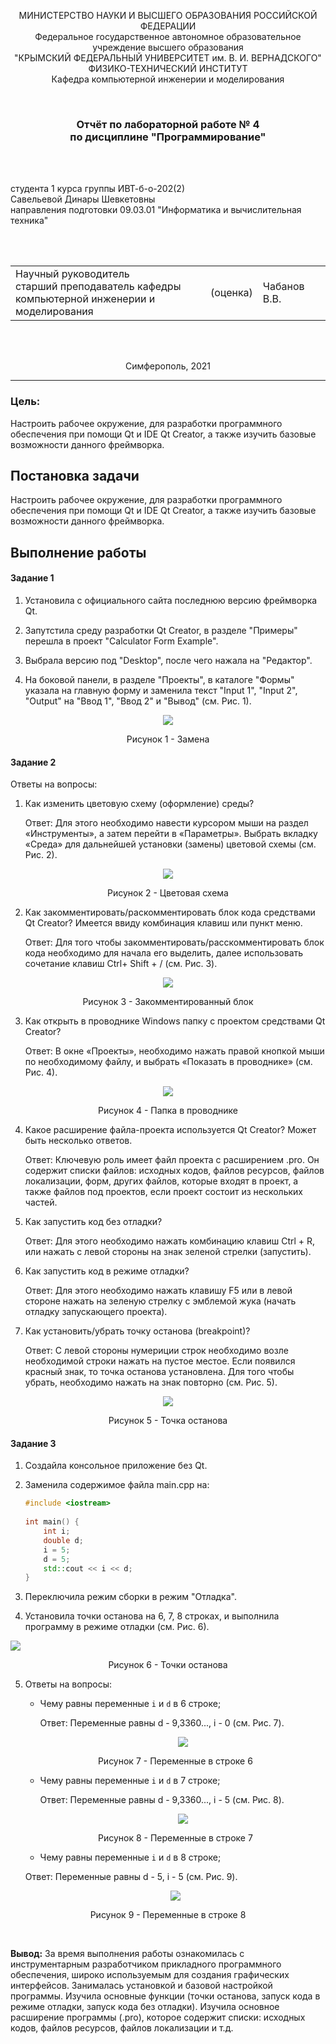 <p align="center">МИНИСТЕРСТВО НАУКИ  И ВЫСШЕГО ОБРАЗОВАНИЯ РОССИЙСКОЙ ФЕДЕРАЦИИ<br>
Федеральное государственное автономное образовательное учреждение высшего образования<br>
"КРЫМСКИЙ ФЕДЕРАЛЬНЫЙ УНИВЕРСИТЕТ им. В. И. ВЕРНАДСКОГО"<br>
ФИЗИКО-ТЕХНИЧЕСКИЙ ИНСТИТУТ<br>
Кафедра компьютерной инженерии и моделирования</p>
<br>
<h3 align="center">Отчёт по лабораторной работе № 4<br> по дисциплине "Программирование"</h3>

<br><br>

<p>студента 1 курса группы ИВТ-б-о-202(2)<br>
Савельевой Динары Шевкетовны<br>
направления подготовки 09.03.01 "Информатика и вычислительная техника"</p>

<br><br>

<table>
<tr><td>Научный руководитель<br> старший преподаватель кафедры<br> компьютерной инженерии и моделирования</td>
<td>(оценка)</td>
<td>Чабанов В.В.</td>
</tr>
</table>
<br><br>

<p align="center">Симферополь, 2021</p>
<hr>

### Цель:

Настроить рабочее окружение, для разработки программного обеспечения при помощи Qt и IDE Qt Creator, а также изучить базовые возможности данного фреймворка.

## Постановка задачи

Настроить рабочее окружение, для разработки программного обеспечения при помощи Qt и IDE Qt Creator, а также изучить базовые возможности данного фреймворка.

## Выполнение работы

#### **Задание 1**

1. Установила с официального сайта последнюю версию фреймворка Qt.

2. Запутстила среду разработки Qt Creator, в разделе "Примеры" перешла в проект "Calculator Form Example".

3. Выбрала версию под "Desktop", после чего нажала на "Редактор".

4. На боковой панели, в разделе "Проекты", в каталоге "Формы" указала на главную форму и заменила текст "Input 1", "Input 2", "Output" на "Ввод 1", "Ввод 2" и "Вывод" (см. Рис. 1).

<p align="center">
<img src="./image/Screenshot_5.png">
</p>
<p align="center"> Рисунок 1 - Замена </p>

#### **Задание 2**

Ответы на вопросы: 

1. Как изменить цветовую схему (оформление) среды? 

   Ответ: Для этого необходимо навести курсором мыши на раздел «Инструменты», а затем перейти в «Параметры». Выбрать вкладку «Среда» для дальнейшей установки (замены) цветовой схемы (см. Рис. 2).

<p align="center">
<img src="./image/r1.png">
</p>
<p align="center"> Рисунок 2 - Цветовая схема </p>

2. Как закомментировать/раскомментировать блок кода средствами Qt Creator? Имеется ввиду комбинация клавиш или пункт меню.

   Ответ: Для того чтобы закомментировать/расскомментировать блок кода необходимо для начала его выделить, далее использовать сочетание клавиш Ctrl+ Shift + / (см. Рис. 3).

<p align="center"><img src="./image/r2.png"></p>
<p align="center"> Рисунок 3 - Закомментированный блок </p>

3. Как открыть в проводнике Windows папку с проектом средствами Qt Creator?

   Ответ: В окне «Проекты», необходимо нажать правой кнопкой мыши по необходимому файлу, и выбрать «Показать в проводнике» (см. Рис. 4).

<p align="center">
<img src="./image/r3.png">
</p>
<p align="center"> Рисунок 4 - Папка в проводнике </p>   

4. Какое расширение файла-проекта используется Qt Creator? Может быть несколько ответов.

   Ответ: Ключевую роль имеет файл проекта с расширением .pro. Он содержит списки файлов: исходных кодов, файлов ресурсов, файлов локализации, форм, других файлов, которые входят в проект, а также файлов под проектов, если проект состоит из нескольких частей.

5. Как запустить код без отладки?

   Ответ: Для этого необходимо нажать комбинацию клавиш Ctrl + R, или нажать с левой стороны на знак зеленой стрелки (запустить). 

6. Как запустить код в режиме отладки?

   Ответ: Для этого необходимо нажать клавишу F5 или в левой стороне нажать на зеленую стрелку с эмблемой жука (начать отладку запускающего проекта). 

7. Как установить/убрать точку останова (breakpoint)?

   Ответ: С левой стороны нумериции строк необходимо возле необходимой строки нажать на пустое местое. Если появился красный знак, то точка останова установлена. Для того чтобы убрать, необходимо нажать на знак повторно (см. Рис. 5).

<p align="center">
<img src="./image/r4.png">
</p>
<p align="center"> Рисунок 5 - Точка останова </p>

#### Задание 3

1. Создайла консольное приложение без Qt.

2. Заменила содержимое файла main.cpp на:

   ```c++
   #include <iostream>
    
   int main() {
       int i;
       double d;
       i = 5;
       d = 5;
       std::cout << i << d;
   }
   ```

3. Переключила режим сборки в режим "Отладка".

4. Установила точки останова на 6, 7, 8 строках, и выполнила программу в режиме отладки (см. Рис. 6).

   <p align="center">
<img src="./image/r6.png">
</p>
<p align="center"> Рисунок 6 - Точки останова </p>

5. Ответы на вопросы:

   - Чему равны переменные `i` и `d` в 6 строке;

     Ответ: Переменные равны d - 9,3360..., i - 0 (см. Рис. 7).

     <p align="center">
     <img src="./image/6s.png">
     </p>

   <p align="center"> Рисунок 7 - Переменные в строке 6 </p>

   - Чему равны переменные `i` и `d` в 7 строке;

     Ответ: Переменные равны d - 9,3360..., i - 5 (см. Рис. 8).

     <p align="center">
     <img src="./image/7s.png">
     </p>

   <p align="center"> Рисунок 8 - Переменные в строке 7 </p>

   - Чему равны переменные `i` и `d` в 8 строке;

   Ответ: Переменные равны d - 5, i - 5 (см. Рис. 9).

   <p align="center">
   <img src="./image/8s.png">
   </p>
<p align="center"> Рисунок 9 - Переменные в строке 8 </p>

​	

**Вывод:** За время выполнения работы ознакомилась с инструментарным разработчиком прикладного программного обеспечения, широко используемым для создания графических интерфейсов. Занималась установкой и базовой настройкой программы. Изучила основные функции (точки останова, запуск кода в режиме отладки, запуск кода без отладки). Изучила основное расширение программы (.pro), которое содержит списки: исходных кодов, файлов ресурсов, файлов локализации и т.д.